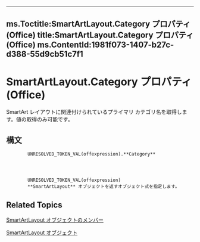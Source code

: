 

---
ms.Toctitle:SmartArtLayout.Category プロパティ (Office)
title:SmartArtLayout.Category プロパティ (Office)
ms.ContentId:1981f073-1407-b27c-d388-55d9cb51c7f1
---
# SmartArtLayout.Category プロパティ (Office)




SmartArt レイアウトに関連付けられているプライマリ カテゴリ名を取得します。値の取得のみ可能です。

## 構文

            UNRESOLVED_TOKEN_VAL(offexpression).**Category**




            UNRESOLVED_TOKEN_VAL(offexpression)
            **SmartArtLayout** オブジェクトを返すオブジェクト式を指定します。



## Related Topics

[SmartArtLayout オブジェクトのメンバー](addb351f-b586-c4a1-e3d2-ad170e0ed750.md)

[SmartArtLayout オブジェクト](f8d9db83-86f7-4830-096d-5d15368ab6b1.md)





